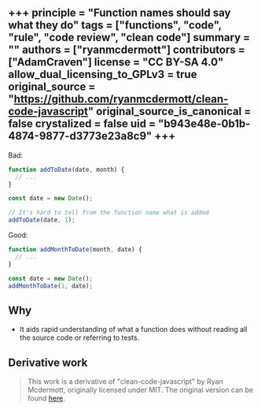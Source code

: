 +++
principle = "Function names should say what they do"
tags = ["functions", "code", "rule", "code review", "clean code"]
summary = ""
authors = ["ryanmcdermott"]
contributors = ["AdamCraven"]
license = "CC BY-SA 4.0"
allow_dual_licensing_to_GPLv3 = true
original_source = "https://github.com/ryanmcdermott/clean-code-javascript"
original_source_is_canonical = false
crystalized = false
uid = "b943e48e-0b1b-4874-9877-d3773e23a8c9"
+++
---

Bad:
```js
function addToDate(date, month) {
  // ...
}

const date = new Date();

// It's hard to tell from the function name what is added
addToDate(date, 1);
```

Good:
```js
function addMonthToDate(month, date) {
  // ...
}

const date = new Date();
addMonthToDate(1, date);
```

## Why

* It aids rapid understanding of what a function does without reading all the source code or referring to tests.

## Derivative work

> This work is a derivative of "clean-code-javascript" by Ryan Mcdermott, originally licensed under MIT. The original version can be found [here](https://github.com/ryanmcdermott/clean-code-javascript/tree/3ff9eba6d460f31db8146762bade4fcc32626762).